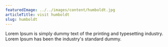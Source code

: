 ```yaml
---
featuredImage: ../../images/content/humboldt.jpg
articleTitle: visit humboldt
slug: humboldt
---
```


Lorem Ipsum is simply dummy text of the printing and typesetting industry. Lorem Ipsum has been the industry's standard dummy.